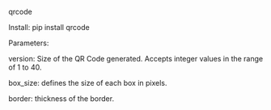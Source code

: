 qrcode

Install: pip install qrcode



Parameters:

version: 
Size of the QR Code generated.
Accepts integer values in the range of 1 to 40. 

box_size: defines the size of each box in pixels.

border: thickness of the border.


